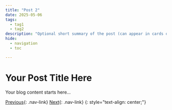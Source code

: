 ```yaml
---
title: "Post 2"
date: 2025-05-06
tags:
  - tag1
  - tag2
description: "Optional short summary of the post (can appear in cards or previews)."
hide:
  - navigation
  - toc

---
```


# Your Post Title Here

Your blog content starts here...


[Previous](post-1.md){: .nav-link} [Next](post-3.md){: .nav-link}
{: style="text-align: center;"}